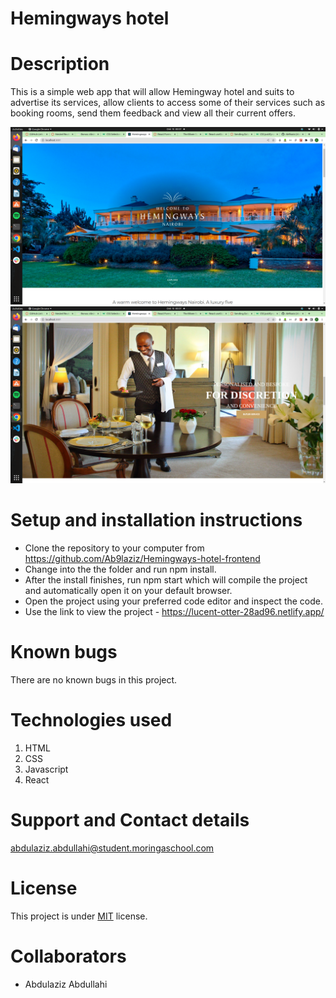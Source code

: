 # Hemingways hotel

# Description
This is a simple web app that will allow Hemingway hotel and suits to advertise its services, allow clients to access some of their services such as booking rooms, send them feedback  and view all their current offers.

![Screenshot1](https://github.com/Ab9laziz/Hemingways-hotel-frontend/blob/master/src/images/screenshot1.png)
![screenshot2](https://github.com/Ab9laziz/Hemingways-hotel-frontend/blob/master/src/images/screenshot2.png)

# Setup and installation instructions
- Clone the repository to your computer from https://github.com/Ab9laziz/Hemingways-hotel-frontend
- Change into the the folder and run npm install.
- After the install finishes, run npm start which will compile the project and automatically open it on your default browser.
- Open the project using your preferred code editor and inspect the code.
-  Use the link to view the project - https://lucent-otter-28ad96.netlify.app/


# Known bugs
There are no known bugs in this project.

# Technologies used
1. HTML
2. CSS
3. Javascript
4. React

# Support and Contact details
abdulaziz.abdullahi@student.moringaschool.com

# License
This project is under [MIT](https://github.com/Ab9laziz/Hemingways-hotel-frontend/blob/master/licence) license.

# Collaborators
- Abdulaziz Abdullahi

